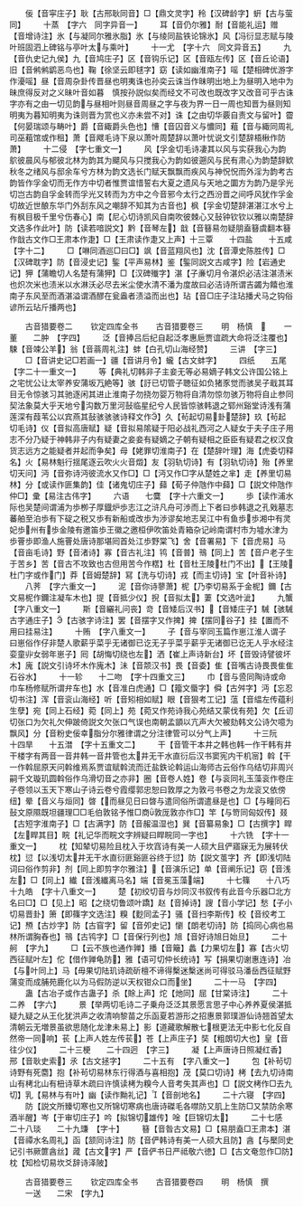 <!-- { "loadSidebar": true } -->
　　佞【音寜庄子】耿【古邢耿同音】□【鼎文灵字】秢【汉碑龄字】蚈【古与萤同】
　　十蒸　【字六　同字异音一】
　　耳【音仍尔雅】耐【音能礼运】赠【音增诗注】氷【与凝同尔雅氷脂】氷【与绫同盐铁论锦氷】风【冯衍显志赋与陵叶班固泗上碑铭与亭叶太与乘叶】
　　十一尤　【字十六　同文异音五】
　　九【音仇史记九侯】九【音鸠庄子】区【音钩乐记】区【音瓯左传】区【音丘论语】旧【音鸺鸺鹠恶鸟也】鞠【徐坚云即毬字】窈【读如幽淮南子】嗂【楚相碑优游字作瀀嗂】昼【音周杂卦传晋昼也明夷诛也孙奕云诛当作昧明出地上为昼明入地中为昧庶得反对之义昧叶音如暮　慎按孙説似矣而经文不可改也既改字又改音可乎古诛字亦有之由一切见韵与昼相叶则昼音周昼之字与夜为界一日一周也知晋为昼则知明夷为暮知明夷为诛则晋为赏也义亦未尝不对】诛【之由切华覈自责文与留叶】霤【何晏瑞颂与畴叶】爵【音緅爵头色也】慒【音囚音义与憹同】蒩【音与緅同周礼司巫蒩馆或作租】萧【音飕毛诗下泉以萧叶周楚辞以萧叶忧说文引楚辞梧楸作防萧】
　　十二侵　【字七重文一】
　　风【孚金切毛诗凄其以风与实获我心为韵鴥彼晨风与郁彼北林为韵其为飃风与只搅我心为韵如彼遡风与民有肃心为韵楚辞欵秋冬之绪风与邸余车兮方林为韵文选长门赋天飘飘而疾风与神怳怳而外淫为韵考古韵皆作孚金切而无作方中切者惟贾谊惜誓右大夏之遗风与天地之圜方为韵乃是孚光切岂古韵自孚金转而孚光又转而为方中之今音邪今太行之西汾晋之间呼风犹作孚金切故近世酿东华门外刮东风之嘲辞不知其为古音也】枫【孚金切楚辞湛湛江水兮上有枫目极千里兮伤春心】南【尼心切诗凯风自南吹彼棘心又鼔钟钦钦以雅以南楚辞文选多作此叶】防【读若喑説文】黔【音琴左】戠【音簮易勿疑朋盍簮虞翻本簮作戠古文作□王肃本作疌】□【王肃读作疌又上声】十三覃　　十四盐　　十五咸　【字十二】
　　□【啉同酒巡□曰□】飒【音蓝翔风也】沈【音潭史陈胜传】□【汉碑耽字】防【音浸史记】鍳【平声易林】鉴【鍳同説文古咸字】险【岩通史记】狎【蒲瞻切人名楚有蒲狎】□【汉碑殱字】湛【子亷切月令湛炽必洁注湛渍米也炽次米也渍米以水淋沃必尽去米尘使水清不潘为度故曰必洁诗所谓吉蠲为饎也淮南子东风至而酒湛溢谓酒醪在瓮盎者渍溢而出也】玷【音□庄子注玷播犬马之钩俗谚所云玷斤播两也】

　　古音猎要卷二
　　钦定四库全书
　　古音猎要卷三
　　明　杨慎　
　　一董　　二肿　【字四】
　　泛【音捧吕后纪自起泛孝惠巵贾谊疏大命将泛注覆也】駷【音竦公羊】翁【音蓊周礼注】蚌【白孔切山海经赞】
　　三讲　【字三】
　　□【音讲史记□若画一】疆【音讲月令】蠬【古文蚌字】
　　四纸　　五尾　【字二十一重文一】
　　等【典礼切韩非子主妾无等必易嫡子韩文公许国公铭上之宅忧公让太宰养安蒲坂万絶等】骇【訏已切管子聴征如负猪豕觉而骇吴子戢其耳目无令惊骇习其驰逐闲其进止淮南子勿挠勿婴万物将自清勿惊勿骇万物将自止参同契法象莫大乎天地兮沟数万里河鼔临星纪兮人民皆惊骇韩退之郓州谿堂诗浅有蒲莲深有葭苇公以宾燕其鼔骇骇骇诗释文作】久【茍起切易卦楚辞】玖【茍起切毛诗】仪【音拟高唐赋】疑【音拟易隂疑于阳必战礼西河之人疑女于夫子庄子用志不分乃疑于神韩非子内有疑妻之妾妾有疑嫡之子朝有疑相之臣臣有疑君之权汉食货志远方之能疑者并起而争矣】母【姥罪切淮南子】在【楚辞叶理】海【虎委切释名】火【易林魁行揺尾逐云吹火火音燬】友【羽轨切诗】有【羽轨切诗】殆【养里切天问】沔【音弥诗沔彼流水又作□】□【沔又作□字从楚姓之芈】走【养里切易林】分【或读作匪集韵】佳【诸鬼切庄子】蘬【荀子仲虺作中蘬】□【説文仲虺作仲□】彚【易注古伟字】
　　六语　　七麌　【字十六重文一】
　　歩【读作浦水际也吴楚间谓浦为歩栁子厚鐡炉歩志江之浒凡舟可渉而上下者曰歩韩退之孔戣墓志蕃舶至泊歩有下碇之税又歩有新船或改歩为渉谬矣地志吴江中有鱼歩歩湘中有灵妃歩州有歩金陵有邀笛歩王徽之邀桓伊吹笛处青箱杂记岭南谓村市为墟水津为歩罾歩即渔人施罾处唐诗那堪囘首处江歩野棠飞】舍【音署易】下【音虎易】马【音亩毛诗】野【音渚诗】寡【音古礼注】鸨【音普】鳵【同上】苦【音户老子生于苦乡】苦【音古不攻致也古但用苦今作楛】杜【音杜王陵杜门不出】【王陵杜门字或作门】莽【音姆楚辞】冩【洗与切诗】戎【而主切诗】宝【叶音补诗】
　　八荠　【字六重文一】
　　泥【音你诗蓼萧】柅【乃李切易系于金柅】鑈【古文易柅作鑈注凝车木也】提【音抵少仪】掜【音拟太】萋【文选叶泚】
　　九蟹　【字八重文一】
　　斯【音纚礼问丧】竒【音矮后汉书】【音矮庄子】駴【骇駴古字通庄子】【古骇字诗注】罢【音摆字又作捭】捭【摆同谷子】挂【置而不用曰挂易注】
　　十贿　【字八重文一】
　　子【音与宰同玉篇作崽江淮人谓子曰崽俗作仔非楚人歌薪乎菜乎无诸御已讫无子乎菜乎薪乎无诸御已讫无人乎水经注娈童丱女弱年崽子】囘【胡悔切绕也左】洒【崔上声诗新台】坏【音毁诗譬彼坏木】廆【説文引诗坏木作廆木】沬【音颒汉书】畏【音委】隹【音嘴古诗畏畏隹隹石谷水】
　　十一轸　　十二吻　【字十四重文三】
　　巾【音与巹同陶诗或命巾车杨修赋所谓弁车也】水【音准白虎通】□【籀文蜃字】僢【古舛字】沔【忘忍切书注】浑【音衮山海经】听【音矧相如赋】眼【音狠考工记】蕰【音緼左传蕴利生孽】宛【同上石经】菀【同上】苑【菀又作苑诗我心苑结又蒙伐有苑】欠【丘讱切张口为欠礼欠伸跛倚説文欠张口气误也南朝孟顗以亢声大欠被劾韩文公诗欠噫为飘风】分【音粉史佞幸脂分尔雅律谓之分注律管可以分气上声】
　　十三阮　　十四旱　　十五澘　【字十五重文二】
　　干【音管干本井之韩也韩一作干韩有井干楼字有两音一音井韩一音井管也太井无干水直衍后汉书窦宪内干机宻】斡【干一作斡屈原天问斡维焉系贾谊赋斡流而迁盐鉄论斡运山海师古云俗作乌结切非周兴嗣千文璇玑圆斡俗作乌滑切音之亦非】圈【音卷人姓】卷【与衮同礼玉藻衮作卷庄子卷领以玉天下寒山子诗云卷兮霞缨郭忠恕曰敦厚之为敦弓书卷之为龙衮又依傍纽】晕【音义与烜同】晵【而昼见日曰晵与遣同俗所谓遣昼是也】□【与疃同石鼔文原隰既坦疆理□□毛伯敦铭予惟□商敦厐敦亦作□】竿【与笴同匈奴传】叕【古短字淮南子】□【古满字】防【音赧温湿也】巽【音纂易象】□【古撰字】睅【左睅其目】睆【礼记华而睆文字辨疑曰睅睆同一字也】
　　十六铣　【字十一重文一】
　　枕【知辇切易险且枕入于坎窞诗有美一人硕大且俨寤寐无为展转伏枕】愆【以浅切太井无干水直衍匪谿匪谷终于愆】防【説文茧字】齐【即浅切陆词曰俗作剪非】剂【同上即剪字尔雅注】【音演乐记】单【音阐乐记】窃【音浅左】□【同上】纎【音浅纎离马名】端【音冕玉藻端】
　　十七篠　　十八巧　　十九皓　【字十八重文一】
　　楚【初绞切音与炒同汉书叙传有此音今乐器□北方名曰□】□【见上】昭【之绕切鲁颂叶蹻】赵【音掉诗】謏【音小学记】愁【子小切易晋卦】箫【即篠字文选注】糗【麨同孟子】骚【音扫李斯传】校【音绞考工记】槱【古炒字】防【古窅字】留【音夘史记】懰【朗老切诗】防【捣同心病也易林所谓胸舂也】鳵【古鸨字】□【音保行列也】旭【音好诗旭日始旦】
　　二十舸　【字九】
　　□【云不族也通作亸】播【音簸】蠡【力果切左】寡【古火切西征赋叶左】佗【借作亸龟防】雅【语可切仲长统诗】写【捐果切谢惠连诗】冶【与叶同上】马【毋果切陆玑诗疏斫檀不谛得檕迷檕迷尚可得驳马潘岳西征赋野蒲变而成脯苑鹿化以为马假防逆以天权钳众口而坐】
　　二十一马　【字四】
　　蛊【古冶子或作古蛊子】杀【賖上声】炨【灺同】屈【甘棠诗注】
　　二十二养　【字六】
　　景【举两切毛诗二子乗舟泛泛其景愿言思子中心养养夏侯湛抵疑九疑之从王化犹洪声之收清响黎苗之乐函夏若游形之招惠景郭璞游仙诗翘首望太清朝云无増景虽欲思随化龙津未易上】影【道藏歌解散七根更法无中影七化反自然帝一同响】苌【上声人姓左传苌】苍【上声庄子】奘【粗朗切大也】皇【音往少仪】
　　二十三梗　　二十四迥　【字三】
　　凝【上声唐诗日照凝红香】邢【音耿史索】氶【古文拯字】
　　二十五有　【字八重文一】
　　包【补茍切诗野有死麕】抱【补茍切易林东行得酒与喜相抱】茂【莫口切诗】栲【去九切诗南山有栲北山有杻诗草木疏曰许慎读栲为糗今人音考失其声也】□【説文栲作□去九切】乳【易林与有叶】幽【读作黝礼记】【音剖地名】
　　二十六寝　【字四】
　　防【説文所臻切寒也又所锦切寒病也唐诗磔毛各噤防又肌上生防□又禁防余寒酒半醒】岑【于审切庄子】吟【拟锦切雄传】唫【巨锦切太】
　　二十七感　　二十八琰　　二十九豏　【字十】
　　簮【音昝古文易】□【易朋盍□王肃本】湛【音禫水名周礼】函【颔同诗注】防【音俨韩诗有美一人硕大且防】酓【与檿同史记引书厥篚酓丝】蒧【古文字】严【音俨书日严祗敬六徳】□【古文奄忽作□防】枕【知检切易坎爻辞诗泽陂】

　　古音猎要卷三
　　钦定四库全书
　　古音猎要卷四
　　明　杨慎　撰
　　一送　　二宋　【字九】
